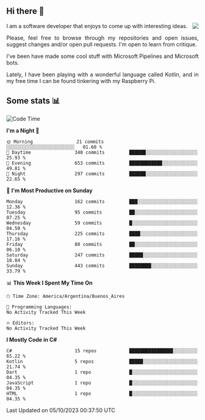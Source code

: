 ## Hi there :slightly_smiling_face:

<img src="https://github-readme-stats.vercel.app/api?username=victorgrycuk&show_icons=true&count_private=true&title_color=F7941E&icon_color=F7941E" align="right">

<p align="justify">
I am a software developer that enjoys to come up with interesting ideas.
<p/>

<p align= "justify">
Please, feel free to browse through my repositories and open issues, suggest changes and/or open pull requests. I'm open to learn from critique.
<p/>


<p align= "justify">
I've been have made some cool stuff with Microsoft Pipelines and Microsoft bots.
<p/>

<p align= "justify">
Lately, I have been playing with a wonderful language called Kotlin, and in my free time I can be found tinkering with my Raspberry Pi.
<p/>

## Some stats :bar_chart:
<!--START_SECTION:waka-->
![Code Time](http://img.shields.io/badge/Code%20Time-1%2C708%20hrs%2051%20mins-blue)

**I'm a Night 🦉** 

```text
🌞 Morning                21 commits          ░░░░░░░░░░░░░░░░░░░░░░░░░   01.60 % 
🌆 Daytime                340 commits         ██████░░░░░░░░░░░░░░░░░░░   25.93 % 
🌃 Evening                653 commits         ████████████░░░░░░░░░░░░░   49.81 % 
🌙 Night                  297 commits         ██████░░░░░░░░░░░░░░░░░░░   22.65 % 
```
📅 **I'm Most Productive on Sunday** 

```text
Monday                   162 commits         ███░░░░░░░░░░░░░░░░░░░░░░   12.36 % 
Tuesday                  95 commits          ██░░░░░░░░░░░░░░░░░░░░░░░   07.25 % 
Wednesday                59 commits          █░░░░░░░░░░░░░░░░░░░░░░░░   04.50 % 
Thursday                 225 commits         ████░░░░░░░░░░░░░░░░░░░░░   17.16 % 
Friday                   80 commits          ██░░░░░░░░░░░░░░░░░░░░░░░   06.10 % 
Saturday                 247 commits         █████░░░░░░░░░░░░░░░░░░░░   18.84 % 
Sunday                   443 commits         ████████░░░░░░░░░░░░░░░░░   33.79 % 
```


📊 **This Week I Spent My Time On** 

```text
🕑︎ Time Zone: America/Argentina/Buenos_Aires

💬 Programming Languages: 
No Activity Tracked This Week

🔥 Editors: 
No Activity Tracked This Week
```

**I Mostly Code in C#** 

```text
C#                       15 repos            ████████████████░░░░░░░░░   65.22 % 
Kotlin                   5 repos             █████░░░░░░░░░░░░░░░░░░░░   21.74 % 
Dart                     1 repo              █░░░░░░░░░░░░░░░░░░░░░░░░   04.35 % 
JavaScript               1 repo              █░░░░░░░░░░░░░░░░░░░░░░░░   04.35 % 
HTML                     1 repo              █░░░░░░░░░░░░░░░░░░░░░░░░   04.35 % 
```




 Last Updated on 05/10/2023 00:37:50 UTC
<!--END_SECTION:waka-->
